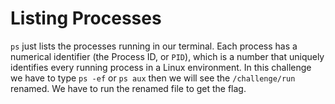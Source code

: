 # Listing Processes

`ps` just lists the processes running in our terminal.
Each process has a numerical identifier (the Process ID, or `PID`), which is a number that uniquely identifies every running process in a Linux environment.
In this challenge we have to type `ps -ef` or `ps aux` then we will see the `/challenge/run` renamed.
We have to run the renamed file to get the flag.
